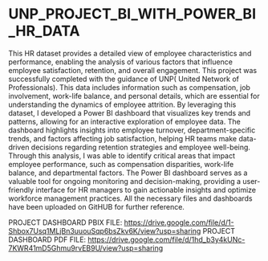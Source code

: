 # UNP_PROJECT_BI_WITH_POWER_BI_HR_DATA

This HR dataset provides a detailed view of employee characteristics and performance, enabling the analysis of various factors that influence employee satisfaction, retention, and overall engagement. This project was successfully completed with the guidance of UNP( United Network of Professionals).
This data includes information such as compensation, job involvement, work-life balance, and personal details, which are essential for understanding the dynamics of employee attrition. By leveraging this dataset, I developed a Power BI dashboard that visualizes key trends and patterns, allowing for an interactive exploration of employee data. The dashboard highlights insights into employee turnover, department-specific trends, and factors affecting job satisfaction, helping HR teams make data-driven decisions regarding retention strategies and employee well-being. Through this analysis, I was able to identify critical areas that impact employee performance, such as compensation disparities, work-life balance, and departmental factors. The Power BI dashboard serves as a valuable tool for ongoing monitoring and decision-making, providing a user-friendly interface for HR managers to gain actionable insights and optimize workforce management practices. All the necessary files and dashboards have been uploaded on GitHUB for further reference.

PROJECT DASHBOARD PBIX FILE: https://drive.google.com/file/d/1-Shbox7Usq1MLjBn3uuouSqp6bsZkv6K/view?usp=sharing
PROJECT DASHBOARD PDF FILE: https://drive.google.com/file/d/1hd_b3y4kUNc-7KWR41mD5Ghmu9rvEB9U/view?usp=sharing
